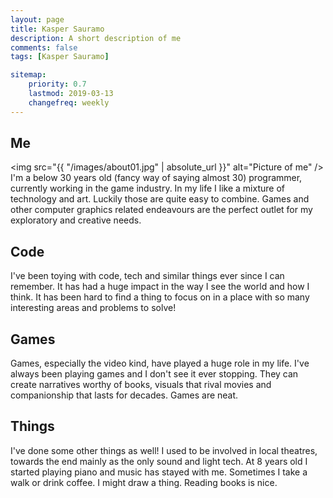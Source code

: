 ```yaml
---
layout: page
title: Kasper Sauramo
description: A short description of me
comments: false
tags: [Kasper Sauramo]

sitemap:
    priority: 0.7
    lastmod: 2019-03-13
    changefreq: weekly
---
```

## Me
<span class="image left"><img src="{{ "/images/about01.jpg" | absolute_url }}" alt="Picture of me" /></span>
I'm a below 30 years old (fancy way of saying almost 30) programmer, currently working in the game industry.
In my life I like a mixture of technology and art.
Luckily those are quite easy to combine. Games and other computer graphics related endeavours are the perfect
outlet for my exploratory and creative needs.

## Code
I've been toying with code, tech and similar things ever since I can remember. It has had a huge impact in the way
I see the world and how I think. It has been hard to find a thing to focus on in a place with so many
interesting areas and problems to solve!

## Games
Games, especially the video kind,  have played a huge role in my life. I've always been playing games and I don't see it ever stopping.
They can create narratives worthy of books, visuals that rival movies and companionship that lasts for decades. Games are neat.

## Things
I've done some other things as well! I used to be involved in local theatres, towards the end mainly as the only sound and light tech.
At 8 years old I started playing piano and music has stayed with me. Sometimes I take a walk or drink coffee. I might draw a thing.
Reading books is nice.
